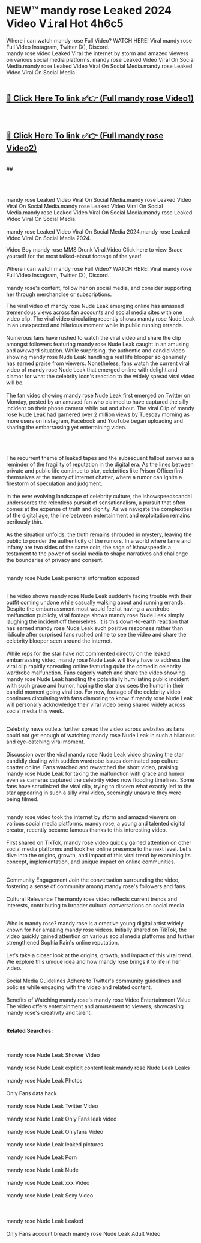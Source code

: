 
# NEW™ mandy rose L𝚎aked 2024 Video V𝚒ral Hot 4h6c5

Where i can watch mandy rose Full Video? WATCH HERE! Viral mandy rose Full Video Instagram, Twitter (X), Discord. <br>
mandy rose video Leaked Viral the internet by storm and amazed viewers on various social media platforms. mandy rose Leaked Video Viral On Social Media.mandy rose Leaked Video Viral On Social Media.mandy rose Leaked Video Viral On Social Media.<br>
 <br>

##  <a href="https://clipsfans.site?title=mandy_rose&ref=git">🔴 Click Here To link ✅👉 (Full mandy rose Video1) </a><br>
  <br>

##  <a href="https://clipsfans.site?title=mandy_rose&ref=git">🔴 Click Here To link ✅👉 (Full mandy rose Video2)</a><br>
  <br>
  ##


  <br>

  <br>

<br><br>
mandy rose Leaked Video Viral On Social Media.mandy rose Leaked Video Viral On Social Media.mandy rose Leaked Video Viral On Social Media.mandy rose Leaked Video Viral On Social Media.mandy rose Leaked Video Viral On Social Media.
<br><br>
mandy rose Leaked Video Viral On Social Media 2024.mandy rose Leaked Video Viral On Social Media 2024.


Video Boy mandy rose MMS Drunk Viral.Video Click here to view Brace yourself for the most talked-about footage of the year!
<br><br>
Where i can watch mandy rose Full Video? WATCH HERE! Viral mandy rose Full Video Instagram, Twitter (X), Discord.
<br><br>
mandy rose's content, follow her on social media, and consider supporting her through merchandise or subscriptions.


The viral video of mandy rose Nude Leak emerging online has amassed tremendous views across fan accounts and social media sites with one video clip. The viral video circulating recently shows mandy rose Nude Leak in an unexpected and hilarious moment while in public running errands.
<br><br>
Numerous fans have rushed to watch the viral video and share the clip amongst followers featuring mandy rose Nude Leak caught in an amusing and awkward situation. While surprising, the authentic and candid video showing mandy rose Nude Leak handling a real life blooper so genuinely has earned praise from viewers. Nonetheless, fans watch the current viral video of mandy rose Nude Leak that emerged online with delight and clamor for what the celebrity icon's reaction to the widely spread viral video will be.
<br><br>
The fan video showing mandy rose Nude Leak first emerged on Twitter on Monday, posted by an amused fan who claimed to have captured the silly incident on their phone camera while out and about. The viral Clip of mandy rose Nude Leak had garnered over 2 million views by Tuesday morning as more users on Instagram, Facebook and YouTube began uploading and sharing the embarrassing yet entertaining video.
<br><br>


<br><br>
The recurrent theme of leaked tapes and the subsequent fallout serves as a reminder of the fragility of reputation in the digital era. As the lines between private and public life continue to blur, celebrities like Prison Officerfind themselves at the mercy of internet chatter, where a rumor can ignite a firestorm of speculation and judgment.
<br><br>
In the ever evolving landscape of celebrity culture, the Ishowspeedscandal underscores the relentless pursuit of sensationalism, a pursuit that often comes at the expense of truth and dignity. As we navigate the complexities of the digital age, the line between entertainment and exploitation remains perilously thin.
<br><br>
As the situation unfolds, the truth remains shrouded in mystery, leaving the public to ponder the authenticity of the rumors. In a world where fame and infamy are two sides of the same coin, the saga of Ishowspeedis a testament to the power of social media to shape narratives and challenge the boundaries of privacy and consent.
<br><br>





mandy rose Nude Leak personal information exposed
<br><br>



The video shows mandy rose Nude Leak suddenly facing trouble with their outfit coming undone while casually walking about and running errands. Despite the embarrassment most would feel at having a wardrobe malfunction publicly, viral footage shows mandy rose Nude Leak simply laughing the incident off themselves. It is this down-to-earth reaction that has earned mandy rose Nude Leak such positive responses rather than ridicule after surprised fans rushed online to see the video and share the celebrity blooper seen around the internet.
<br><br>
While reps for the star have not commented directly on the leaked embarrassing video, mandy rose Nude Leak will likely have to address the viral clip rapidly spreading online featuring quite the comedic celebrity wardrobe malfunction. Fans eagerly watch and share the video showing mandy rose Nude Leak handling the potentially humiliating public incident with such grace and humor, hoping the star also sees the humor in their candid moment going viral too. For now, footage of the celebrity video continues circulating with fans clamoring to know if mandy rose Nude Leak will personally acknowledge their viral video being shared widely across social media this week.
<br><br>

Celebrity news outlets further spread the video across websites as fans could not get enough of watching mandy rose Nude Leak in such a hilarious and eye-catching viral moment.
<br><br>
Discussion over the viral mandy rose Nude Leak video showing the star candidly dealing with sudden wardrobe issues dominated pop culture chatter online. Fans watched and rewatched the short video, praising mandy rose Nude Leak for taking the malfunction with grace and humor even as cameras captured the celebrity video now flooding timelines. Some fans have scrutinized the viral clip, trying to discern what exactly led to the star appearing in such a silly viral video, seemingly unaware they were being filmed.
<br><br>


mandy rose video took the internet by storm and amazed viewers on various social media platforms. mandy rose, a young and talented digital creator, recently became famous thanks to this interesting video.
<br><br>
First shared on TikTok, mandy rose video quickly gained attention on other social media platforms and took her online presence to the next level. Let's dive into the origins, growth, and impact of this viral trend by examining its concept, implementation, and unique impact on online communities.
<br><br>

Community Engagement Join the conversation surrounding the video, fostering a sense of community among mandy rose's followers and fans.
<br><br>
Cultural Relevance The mandy rose video reflects current trends and interests, contributing to broader cultural conversations on social media.
<br><br>




Who is mandy rose? mandy rose is a creative young digital artist widely known for her amazing mandy rose videos. Initially shared on TikTok, the video quickly gained attention on various social media platforms and further strengthened Sophia Rain's online reputation.
<br><br>
Let's take a closer look at the origins, growth, and impact of this viral trend. We explore this unique idea and how mandy rose brings it to life in her video.
<br><br>
Social Media Guidelines Adhere to Twitter's community guidelines and policies while engaging with the video and related content.
<br><br>
Benefits of Watching mandy rose's mandy rose Video Entertainment Value The video offers entertainment and amusement to viewers, showcasing mandy rose's creativity and talent.
<br><br>




<strong>Related Searches :</strong>

<br><br>
mandy rose Nude Leak Shower Video
<br><br>
mandy rose Nude Leak explicit content leak
mandy rose Nude Leak Leaks
<br><br>
mandy rose Nude Leak Photos
<br><br>
Only Fans data hack
<br><br>
mandy rose Nude Leak Twitter Video
<br><br>
mandy rose Nude Leak Only Fans leak video
<br><br>
mandy rose Nude Leak Onlyfans Video
<br><br>
mandy rose Nude Leak leaked pictures
<br><br>
mandy rose Nude Leak Porn
<br><br>
mandy rose Nude Leak Nude
<br><br>
mandy rose Nude Leak xxx Video
<br><br>
mandy rose Nude Leak Sexy Video
<br><br>
<br><br>
mandy rose Nude Leak Leaked
<br><br>
Only Fans account breach
mandy rose Nude Leak Adult Video
<br><br>